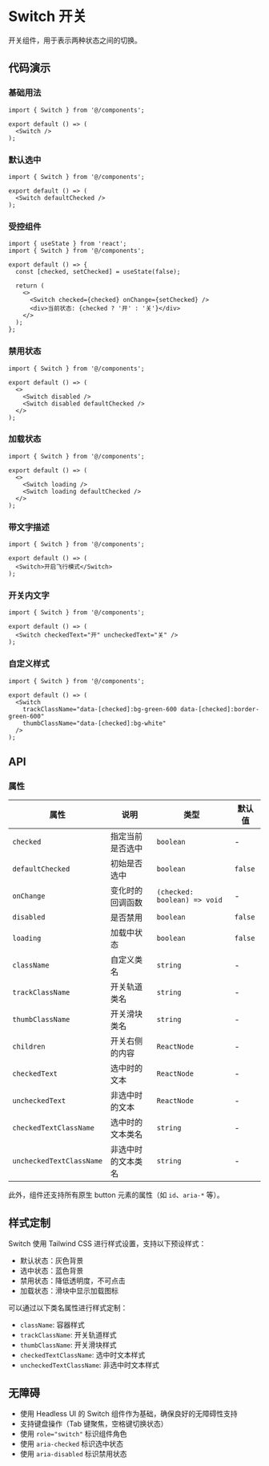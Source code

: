 # Switch 开关

开关组件，用于表示两种状态之间的切换。

## 代码演示

### 基础用法

```tsx
import { Switch } from '@/components';

export default () => (
  <Switch />
);
```

### 默认选中

```tsx
import { Switch } from '@/components';

export default () => (
  <Switch defaultChecked />
);
```

### 受控组件

```tsx
import { useState } from 'react';
import { Switch } from '@/components';

export default () => {
  const [checked, setChecked] = useState(false);
  
  return (
    <>
      <Switch checked={checked} onChange={setChecked} />
      <div>当前状态: {checked ? '开' : '关'}</div>
    </>
  );
};
```

### 禁用状态

```tsx
import { Switch } from '@/components';

export default () => (
  <>
    <Switch disabled />
    <Switch disabled defaultChecked />
  </>
);
```

### 加载状态

```tsx
import { Switch } from '@/components';

export default () => (
  <>
    <Switch loading />
    <Switch loading defaultChecked />
  </>
);
```

### 带文字描述

```tsx
import { Switch } from '@/components';

export default () => (
  <Switch>开启飞行模式</Switch>
);
```

### 开关内文字

```tsx
import { Switch } from '@/components';

export default () => (
  <Switch checkedText="开" uncheckedText="关" />
);
```

### 自定义样式

```tsx
import { Switch } from '@/components';

export default () => (
  <Switch
    trackClassName="data-[checked]:bg-green-600 data-[checked]:border-green-600"
    thumbClassName="data-[checked]:bg-white"
  />
);
```

## API

### 属性

| 属性 | 说明 | 类型 | 默认值 |
| --- | --- | --- | --- |
| `checked` | 指定当前是否选中 | `boolean` | - |
| `defaultChecked` | 初始是否选中 | `boolean` | `false` |
| `onChange` | 变化时的回调函数 | `(checked: boolean) => void` | - |
| `disabled` | 是否禁用 | `boolean` | `false` |
| `loading` | 加载中状态 | `boolean` | `false` |
| `className` | 自定义类名 | `string` | - |
| `trackClassName` | 开关轨道类名 | `string` | - |
| `thumbClassName` | 开关滑块类名 | `string` | - |
| `children` | 开关右侧的内容 | `ReactNode` | - |
| `checkedText` | 选中时的文本 | `ReactNode` | - |
| `uncheckedText` | 非选中时的文本 | `ReactNode` | - |
| `checkedTextClassName` | 选中时的文本类名 | `string` | - |
| `uncheckedTextClassName` | 非选中时的文本类名 | `string` | - |

此外，组件还支持所有原生 button 元素的属性（如 `id`、`aria-*` 等）。

## 样式定制

Switch 使用 Tailwind CSS 进行样式设置，支持以下预设样式：

- 默认状态：灰色背景
- 选中状态：蓝色背景
- 禁用状态：降低透明度，不可点击
- 加载状态：滑块中显示加载图标

可以通过以下类名属性进行样式定制：
- `className`: 容器样式
- `trackClassName`: 开关轨道样式
- `thumbClassName`: 开关滑块样式
- `checkedTextClassName`: 选中时文本样式
- `uncheckedTextClassName`: 非选中时文本样式

## 无障碍

- 使用 Headless UI 的 Switch 组件作为基础，确保良好的无障碍性支持
- 支持键盘操作（Tab 键聚焦，空格键切换状态）
- 使用 `role="switch"` 标识组件角色
- 使用 `aria-checked` 标识选中状态
- 使用 `aria-disabled` 标识禁用状态